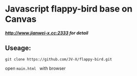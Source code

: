 # Javascript  flappy-bird base on Canvas

##### http://www.jianwei-x.cc:2333 for detail


## Useage:
`git clone https://github.com/JV-X/flappy-bird.git`

open `main.html ` with browser
